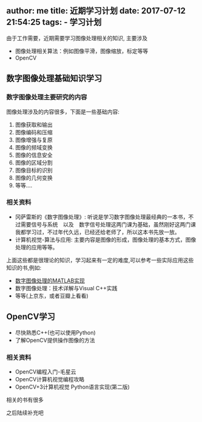 author: me
title: 近期学习计划
date: 2017-07-12 21:54:25
tags:
    - 学习计划
---


由于工作需要，近期需要学习图像处理相关的知识, 主要涉及

- 图像处理相关算法：例如图像平滑，图像缩放，标定等等
- OpenCV


## 数字图像处理基础知识学习

### 数字图像处理主要研究的内容

图像处理涉及的内容很多，下面是一些基础内容:

1. 图像获取和输出
2. 图像编码和压缩
3. 图像增强与复原
4. 图像的频域变换
5. 图像的信息安全
6. 图像的区域分割
7. 图像目标的识别
8. 图像的几何变换
9. 等等....

### 相关资料

- 冈萨雷斯的《数字图像处理》: 听说是学习数字图像处理最经典的一本书，不过需要信号与系统　以及　数字信号处理这两门课为基础，虽然刚好这两门课我都学习过，不过年代久远，已经还给老师了，所以这本书先放一放。
- 计算机视觉-算法与应用:  主要内容是图像的形成，图像处理的基本方式，图像处理的应用等等。

上面这些都是很理论的知识，学习起来有一定的难度,可以参考一些实际应用这些知识的书,例如:


- [数字图像处理的MATLAB实现](https://item.jd.com/11235302.html)
- 数字图像处理：技术详解与Visual C++实践
- 等等(上京东，或者豆瓣上看看)

## OpenCV学习

- 尽快熟悉C++(也可以使用Python)
- 了解OpenCV提供操作图像的方法

### 相关资料

- OpenCV编程入门-毛星云
- OpenCV计算机视觉编程攻略
- OpenCV+3计算机视觉 Python语言实现(第二版)

相关的书有很多


之后陆续补充吧

